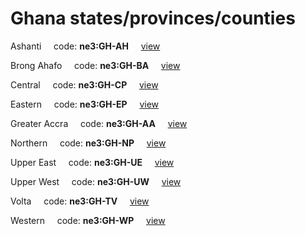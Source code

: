 # Ghana states/provinces/counties
Ashanti&nbsp;&nbsp;&nbsp;&nbsp;&nbsp;code: **ne3:GH-AH**&nbsp;&nbsp;&nbsp;&nbsp;&nbsp;[view](../../export/geojson/medium/ne3/gh/ah.geojson)&nbsp;&nbsp;&nbsp;&nbsp;&nbsp;


Brong Ahafo&nbsp;&nbsp;&nbsp;&nbsp;&nbsp;code: **ne3:GH-BA**&nbsp;&nbsp;&nbsp;&nbsp;&nbsp;[view](../../export/geojson/medium/ne3/gh/ba.geojson)&nbsp;&nbsp;&nbsp;&nbsp;&nbsp;


Central&nbsp;&nbsp;&nbsp;&nbsp;&nbsp;code: **ne3:GH-CP**&nbsp;&nbsp;&nbsp;&nbsp;&nbsp;[view](../../export/geojson/medium/ne3/gh/cp.geojson)&nbsp;&nbsp;&nbsp;&nbsp;&nbsp;


Eastern&nbsp;&nbsp;&nbsp;&nbsp;&nbsp;code: **ne3:GH-EP**&nbsp;&nbsp;&nbsp;&nbsp;&nbsp;[view](../../export/geojson/medium/ne3/gh/ep.geojson)&nbsp;&nbsp;&nbsp;&nbsp;&nbsp;


Greater Accra&nbsp;&nbsp;&nbsp;&nbsp;&nbsp;code: **ne3:GH-AA**&nbsp;&nbsp;&nbsp;&nbsp;&nbsp;[view](../../export/geojson/medium/ne3/gh/aa.geojson)&nbsp;&nbsp;&nbsp;&nbsp;&nbsp;


Northern&nbsp;&nbsp;&nbsp;&nbsp;&nbsp;code: **ne3:GH-NP**&nbsp;&nbsp;&nbsp;&nbsp;&nbsp;[view](../../export/geojson/medium/ne3/gh/np.geojson)&nbsp;&nbsp;&nbsp;&nbsp;&nbsp;


Upper East&nbsp;&nbsp;&nbsp;&nbsp;&nbsp;code: **ne3:GH-UE**&nbsp;&nbsp;&nbsp;&nbsp;&nbsp;[view](../../export/geojson/medium/ne3/gh/ue.geojson)&nbsp;&nbsp;&nbsp;&nbsp;&nbsp;


Upper West&nbsp;&nbsp;&nbsp;&nbsp;&nbsp;code: **ne3:GH-UW**&nbsp;&nbsp;&nbsp;&nbsp;&nbsp;[view](../../export/geojson/medium/ne3/gh/uw.geojson)&nbsp;&nbsp;&nbsp;&nbsp;&nbsp;


Volta&nbsp;&nbsp;&nbsp;&nbsp;&nbsp;code: **ne3:GH-TV**&nbsp;&nbsp;&nbsp;&nbsp;&nbsp;[view](../../export/geojson/medium/ne3/gh/tv.geojson)&nbsp;&nbsp;&nbsp;&nbsp;&nbsp;


Western&nbsp;&nbsp;&nbsp;&nbsp;&nbsp;code: **ne3:GH-WP**&nbsp;&nbsp;&nbsp;&nbsp;&nbsp;[view](../../export/geojson/medium/ne3/gh/wp.geojson)&nbsp;&nbsp;&nbsp;&nbsp;&nbsp;

